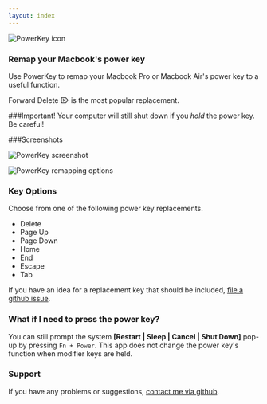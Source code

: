 ```yaml
---
layout: index
---
```


![PowerKey icon](http://i.imgur.com/qrLJmcV.png "PowerKey icon")

### Remap your Macbook's power key
Use PowerKey to remap your Macbook Pro or Macbook Air's power key to a useful function.

Forward Delete ⌦ is the  most popular  replacement.

###Important!
Your computer will still shut down if you *hold* the power key. Be careful!

###Screenshots

![PowerKey screenshot](http://i.imgur.com/6Z2CMat.png "PowerKey screenshot")

![PowerKey remapping options](http://i.imgur.com/NzmRKN3.png "PowerKey remapping options")

### Key Options
Choose from one of the following power key replacements.

 - Delete
 - Page Up
 - Page Down
 - Home
 - End
 - Escape
 - Tab

If you have an idea for a replacement key that should be included, [file a github issue](https://github.com/pkamb/PowerKey/issues).

### What if I need to press the power key?
You can still prompt the system **[Restart | Sleep | Cancel | Shut Down]** pop-up by pressing `Fn + Power`. This app does not change the power key's function when modifier keys are held.


### Support
If you have any problems or suggestions, [contact me via github](https://github.com/pkamb/PowerKey/issues).
